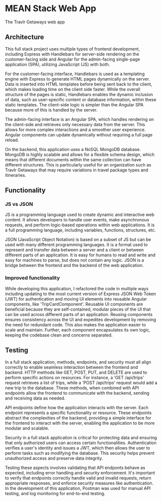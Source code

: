# MEAN Stack Web App
The Travlr Getaways web app

## Architecture

This full stack project uses multiple types of frontend development, including Express with Handlebars for server-side rendering on the customer-facing side and Angular for the admin-facing single-page application (SPA), utilizing JavaScript (JS) with both.  

For the customer-facing interface, Handlebars is used as a templating engine with Express to generate HTML pages dynamically on the server.  Data is inserted into HTML templates before being sent back to the client, which makes loading time on the client side faster.  While the overall structure of the pages is static, Handlebars enables the dynamic inclusion of data, such as user-specific content or database information, within these static templates.  The client-side logic is simpler than the Angular SPA because more of this is handled by the server.  

The admin-facing interface is an Angular SPA, which handles rendering on the client-side and retrieves only necessary data from the server.  This allows for more complex interactions and a smoother user experience.  Angular components can update dynamically without requiring a full page reload.  

On the backend, this application uses a NoSQL MongoDB database.  MongoDB is highly scalable and allows for a flexible schema design, which means that different documents within the same collection can have different structures.  This is particularly useful for an organization such as Travlr Getaways that may require variations in travel package types and itineraries.  

## Functionality

### JS vs JSON

JS is a programming language used to create dynamic and interactive web content.  It allows developers to handle user events, make asynchronous requests, and perform logic-based operations within web applications.  It is a full programming language, including variables, functions, structures, etc.

JSON (JavaScript Object Notation) is based on a subset of JS but can be used with many different programming languages.  It is a format used to represent and transfer data between a server and a client or between different parts of an application.  It is easy for humans to read and write and easy for machines to parse, but does not contain any logic.  JSON is a bridge between the frontend and the backend of the web application. 

### Improved functionality

While developing this application, I refactored the code in multiple ways including updating to the most current version of Express JSON Web Token (JWT) for authentication and moving UI elements into reusable Angular components, like 'TripCardComponent'.  Reusable UI components are beneficial because they are self-contained, modular pieces of the UI that can be used across different parts of an application.  Reusing components ensures consistency across the UI and expedites development by removing the need for redundant code.  This also makes the application easier to scale and maintain.  Further, each component encapsulates its own logic, keeping the codebase clean and concerns separated.  

## Testing

In a full stack application, methods, endpoints, and security must all align correctly to enable seamless interaction between the frontend and backend.  HTTP methods like GET, POST, PUT, and DELETE are used to perform specific actions on resources.  For instance, a 'GET /api/trips' request retrieves a list of trips, while a 'POST /api/trips' request would add a new trip to the database.  These methods, when combined with API endpoints allow the frontend to communicate with the backend, sending and receiving data as needed.

API endpoints define how the application interacts with the server.  Each endpoint represents a specific functionality or resource.  These endpoints abstract the complexities of the backend, providing a simple interface for the frontend to interact with the server, enabling the application to be more modular and scalable.

Security in a full stack application is critical for protecting data and ensuring that only authorized users can access certain functionalities.  Authentication verifies a user's identity and issues a JWT, which then allows the user to perform tasks such as modifying the database.  This security helps prevent unauthorized access and preserve data integrity.

Testing these aspects involves validating that API endponts behave as expected, including error handling and security enforcement.  It's important to verify that endpoints correctly handle valid and invalid requests, return appropriate responses, and enforce security measures like authentication.  In the development of this application, Postman was used for manual API testing, and log monitoring for end-to-end testing.  
